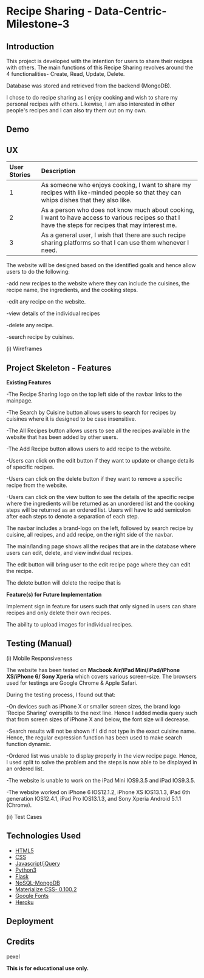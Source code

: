 # Recipe Sharing - Data-Centric-Milestone-3


## Introduction
This project is developed with the intention for users to share their recipes with others. The main functions of this Recipe Sharing revolves around the 4 functionalities- Create, Read, Update, Delete.

Database was stored and retrieved from the backend (MongoDB).

I chose to do recipe sharing as I enjoy cooking and wish to share my personal recipes with others. Likewise, I am also interested in other people's recipes and I can also try them out on my own.

## Demo


## UX
| User Stories        | Description   |  
| :------------- |:-------------| 
| 1    | As someone who enjoys cooking, I want to share my recipes with like-minded people so that they can whips dishes that they also like.|
| 2    | As a person who does not know much about cooking, I want to have access to various recipes so that I have the steps for recipes that may interest me.|
| 3    | As a general user, I wish that there are such recipe sharing platforms so that I can use them whenever I need. |


The website will be designed based on the identified goals and hence allow users to do the following:

-add new recipes to the website where they can include the cuisines, the recipe name, the ingredients, and the cooking steps.

-edit any recipe on the website.

-view details of the individual recipes

-delete any recipe.

-search recipe by cuisines.


(i) Wireframes


## Project Skeleton - Features

**Existing Features**

-The Recipe Sharing logo on the top left side of the navbar links to the mainpage.

-The Search by Cuisine button allows users to search for recipes by cuisines where it is designed to be case insensitive.

-The All Recipes button allows users to see all the recipes available in the website that has been added by other users.

-The Add Recipe button allows users to add recipe to the website.

-Users can click on the edit button if they want to update or change details of specific recipes.

-Users can click on the delete button if they want to remove a specific recipe from the website.

-Users can click on the view button to see the details of the specific recipe where the ingredients will be returned as an unordered list and the cooking steps will be returned as an ordered list. Users will have to add semicolon after each steps to denote a separation of each step.



The navbar includes a brand-logo on the left, followed by search recipe by cuisine, all recipes, and add recipe, on the right side of the navbar.

The main/landing page shows all the recipes that are in the database where users can edit, delete, and view individual recipes.

The edit button will bring user to the edit recipe page where they can edit the recipe.

The delete button will delete the recipe that is 


**Feature(s) for Future Implementation**

Implement sign in feature for users such that only signed in users can share recipes and only delete their own recipes.

The ability to upload images for individual recipes.


## Testing (Manual)

(i) Mobile Responsiveness

The website has been tested on **Macbook Air/iPad Mini/iPad/iPhone XS/iPhone 6/ Sony Xperia** which covers various screen-size. The browsers used for testings are Google Chrome & Apple Safari.

During the testing process, I found out that:

-On devices such as iPhone X or smaller screen sizes, the brand logo 'Recipe Sharing' overspills to the next line. Hence I added media query such that from screen sizes of iPhone X and below, the font size will decrease.

-Search results will not be shown if I did not type in the exact cuisine name. Hence, the regular expression function has been used to make search function dynamic.

-Ordered list was unable to display properly in the view recipe page. Hence, I used split to solve the problem and the steps is now able to be displayed in an ordered list.



-The website is unable to work on the iPad Mini IOS9.3.5 and iPad IOS9.3.5.

-The website worked on iPhone 6 IOS12.1.2, iPhone XS IOS13.1.3, iPad  6th  generation IOS12.4.1, iPad Pro IOS13.1.3, and Sony Xperia Android 5.1.1 (Chrome).


(ii) Test Cases


## Technologies Used

* [HTML5](https://developer.mozilla.org/en-US/docs/Web/Guide/HTML/HTML5)
* [CSS](https://developer.mozilla.org/en-US/docs/Web/CSS)
* [Javascript](https://developer.mozilla.org/en-US/docs/Web/JavaScript)/[jQuery](https://jquery.com/download/)
* [Python3](https://www.python.org/)
* [Flask](https://pypi.org/project/Flask/)
* [NoSQL-MongoDB](https://www.mongodb.com/)
* [Materialize CSS- 0.100.2](http://archives.materializecss.com/0.100.2/)
* [Google Fonts](https://fonts.google.com/)
* [Heroku](https://www.heroku.com/)

## Deployment


## Credits
pexel

**This is for educational use only.**


